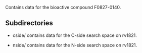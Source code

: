 Contains data for the bioactive compound F0827-0140.

## Subdirectories

- cside/ contains data for the C-side search space on rv1821.

- nside/ contains data for the N-side search space on rv1821.


